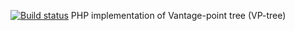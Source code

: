 [![Build status](https://travis-ci.org/tomaskuba/vp-tree.svg?branch=master)](https://travis-ci.org/tomaskuba/vp-tree)
PHP implementation of Vantage-point tree (VP-tree)